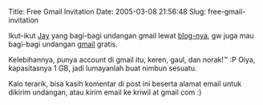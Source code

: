 Title: Free Gmail Invitation
Date: 2005-03-08 21:56:48
Slug: free-gmail-invitation

Ikut-ikut <a href="http://yulian.firdaus.or.id">Jay</a> yang bagi-bagi undangan gmail lewat <a href="http://yulian.firdaus.or.id/2005/03/07/undangan-email-gmail/">blog-nya</a>, gw juga mau bagi-bagi undangan <a href="http://www.gmail.com">gmail</a> gratis.

Kelebihannya, punya account di gmail itu, keren, gaul, dan norak!&trade; :P Oiya, kapasitasnya 1 GB, jadi lumayanlah buat nimbun sesuatu.

Kalo terarik, bisa kasih komentar di post ini beserta alamat email untuk dikirim undangan, atau kirim email ke kriwil at gmail com :)